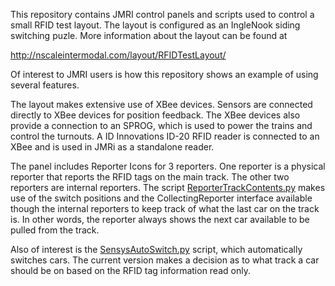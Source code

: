 This repository contains JMRI control panels and scripts used to control a small RFID test layout.  The layout is configured as an IngleNook siding switching puzle. More information about the layout can be found at

http://nscaleintermodal.com/layout/RFIDTestLayout/

Of interest to JMRI users is how this repository shows an example of using several features.

The layout makes extensive use of XBee devices.  Sensors are connected directly to XBee devices for position feedback.  The XBee devices also provide a connection to an SPROG, which is used to power the trains and control the turnouts.  A ID Innovations ID-20 RFID reader is connected to an XBee and is used in JMRi as a standalone reader.

The panel includes Reporter Icons for 3 reporters.  One reporter is a physical reporter that reports the RFID tags on the main track.  The other two reporters are internal reporters.  The script [ReporterTrackContents.py](https://github.com/pabender/Sensys2014/blob/master/ReporterTrackContents.py) makes use of the switch positions and the CollectingReporter interface available though the internal reporters to keep track of what the last car on the track is. In other words, the reporter always shows the next car available to be pulled from the track.

Also of interest is the [SensysAutoSwitch.py](https://github.com/pabender/Sensys2014/blob/master/SensysAutoSwitch.py) script, which automatically switches cars.  The current version makes a decision as to what track a car should be on based on the RFID tag information read only.
